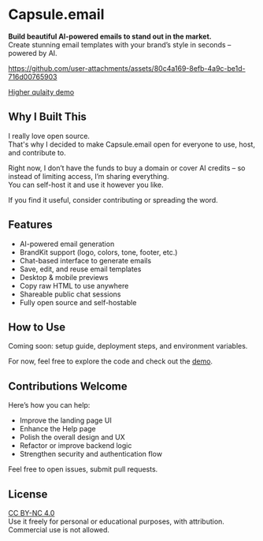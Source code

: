 # Capsule.email

**Build beautiful AI-powered emails to stand out in the market.**  
Create stunning email templates with your brand’s style in seconds – powered by AI.


https://github.com/user-attachments/assets/80c4a169-8efb-4a9c-be1d-716d00765903


[Higher qulaity demo](https://vimeo.com/1107092848)


## Why I Built This

I really love open source.  
That's why I decided to make Capsule.email open for everyone to use, host, and contribute to.

Right now, I don’t have the funds to buy a domain or cover AI credits – so instead of limiting access, I’m sharing everything.  
You can self-host it and use it however you like.

If you find it useful, consider contributing or spreading the word.


## Features

- AI-powered email generation
- BrandKit support (logo, colors, tone, footer, etc.)
- Chat-based interface to generate emails
- Save, edit, and reuse email templates
- Desktop & mobile previews
- Copy raw HTML to use anywhere
- Shareable public chat sessions
- Fully open source and self-hostable


## How to Use

Coming soon: setup guide, deployment steps, and environment variables.

For now, feel free to explore the code and check out the [demo](https://vimeo.com/1107092848).


## Contributions Welcome

Here’s how you can help:

- Improve the landing page UI
- Enhance the Help page
- Polish the overall design and UX
- Refactor or improve backend logic
- Strengthen security and authentication flow

Feel free to open issues, submit pull requests.


## License

[CC BY-NC 4.0](https://creativecommons.org/licenses/by-nc/4.0/)  
Use it freely for personal or educational purposes, with attribution.  
Commercial use is not allowed.

